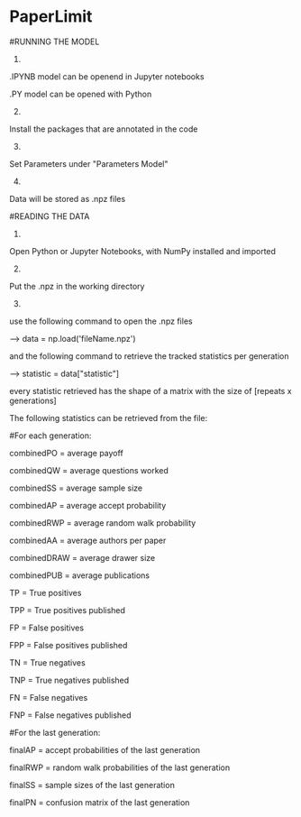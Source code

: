 # PaperLimit

#RUNNING THE MODEL

1.

.IPYNB model can be openend in Jupyter notebooks

.PY model can be opened with Python

2.

Install the packages that are annotated in the code

3.

Set Parameters under "Parameters Model"

4.

Data will be stored as .npz files



#READING THE DATA

1.

Open Python or Jupyter Notebooks, with NumPy installed and imported

2.

Put the .npz in the working directory

3.

use the following command to open the .npz files

--> data = np.load('fileName.npz')

and the following command to retrieve the tracked  statistics per generation

--> statistic = data["statistic"]

every statistic retrieved has the shape of a matrix with the size of [repeats x generations]


The following statistics can be retrieved from the file:

#For each generation:

combinedPO = average payoff 

combinedQW = average questions worked

combinedSS = average sample size

combinedAP = average accept probability

combinedRWP = average random walk probability

combinedAA = average authors per paper

combinedDRAW = average drawer size

combinedPUB = average publications

TP = True positives

TPP = True positives published

FP = False positives

FPP = False positives published

TN = True negatives

TNP = True negatives published

FN = False negatives

FNP = False negatives published

#For the last generation:

finalAP = accept probabilities of the last generation

finalRWP = random walk probabilities of the last generation

finalSS = sample sizes of the last generation

finalPN = confusion matrix of the last generation
